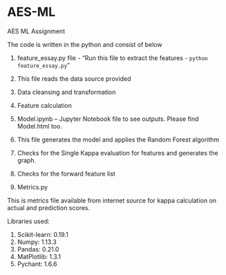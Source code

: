 # AES-ML
AES ML Assignment


The code is written in the python and consist of below 

1. feature_essay.py file  - “Run this file to extract the features - `python feature_essay.py`”

  1. This file reads the data source provided

  2. Data cleansing and transformation

  3. Feature calculation

2. Model.ipynb – Jupyter Notebook file to see outputs. Please find Model.html too.

  1. This file generates the model and applies the Random Forest algorithm

  2. Checks for the Single Kappa evaluation for features and generates the graph.

  3. Checks for the forward feature list 

3. Metrics.py

  This is metrics file available from internet source for kappa calculation on actual and prediction scores.

Libraries used: 
1. Scikit-learn: 0.19.1     		
2. Numpy: 1.13.3
3. Pandas: 0.21.0			
4. MatPlotlib: 1.3.1
5. Pychant: 1.6.6		

